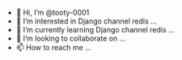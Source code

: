 - 👋 Hi, I’m @tooty-0001
- 👀 I’m interested in Django channel redis ...
- 🌱 I’m currently learning Django channel redis ...
- 💞️ I’m looking to collaborate on ...
- 📫 How to reach me ...

<!---
tooty-0001/tooty-0001 is a ✨ special ✨ repository because its `README.md` (this file) appears on your GitHub profile.
You can click the Preview link to take a look at your changes.
--->
